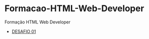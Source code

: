 # Formacao-HTML-Web-Developer
Formação HTML Web Developer

* [DESAFIO 01](https://github.com/marceldonin/Formacao-HTML-Web-Developer/blob/9444d01d229f90217f9d3c9c39d00ef7fdccceeb/DESAFIO%2001/index.html)

